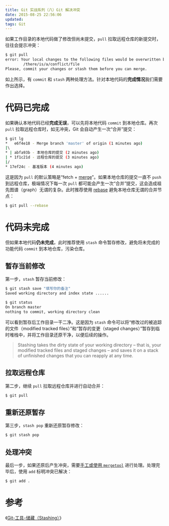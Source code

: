 ```yaml
---
title: Git 实战系列（八）Git 解决冲突
date: 2015-08-25 22:56:06
updated:
tags: Git
---
```


如果工作目录的本地代码做了修改但尚未提交，`pull` 拉取远程仓库的新提交时，往往会提示冲突：

```bash
$ git pull
error: Your local changes to the following files would be overwritten by merge:
        /there/is/a/conflict/file
Please, commit your changes or stash them before you can merge.
```

如上所示，有 `commit` 和 `stash` 两种处理方法。针对本地代码的**完成情况**我们需要作出选择。

# 代码已完成

如果确认本地代码已经**完成无误**，可以先将本地代码 `commit` 到本地仓库。再次 `pull` 拉取远程仓库时，如无冲突，Git 会自动产生一次“合并”提交：

```bash
$ git lg
*   e6f4e18 - Merge branch 'master' of origin (1 minutes ago)
|\  
* | abfa93b - 本地仓库的提交 (2 minutes ago)
| * 1f1c21d - 远程仓库的提交 (3 minutes ago)
|/  
* 17ef24c - 基准版本 (4 minutes ago)
```

这是因为 `pull` 的默认策略是“fetch + [merge](/2015/08/17/git-merge/)”。如果本地仓库的提交一直不 `push` 到远程仓库，极端情况下每一次 `pull` 都可能会产生一次“合并”提交，这会造成祖先图谱（graph）无谓的复杂。此时推荐使用 [rebase](/2015/08/20/git-rebase/) 避免本地仓库无谓的合并节点：

```bash
$ git pull --rebase
```

# 代码未完成

但如果本地代码**仍未完成**，此时推荐使用 `stash` 命令暂存修改，避免将未完成的功能代码 `commit` 到本地仓库，污染仓库。

## 暂存当前修改

第一步，`stash` 暂存当前修改：

```bash
$ git stash save "填写你的备注"
Saved working directory and index state ......
```

```bash
$ git status
On branch master
nothing to commit, working directory clean
```

可以看到暂存后工作目录一干二净。这是因为 `stash` 命令可以将“修改过的被追踪的文件（modified tracked files）”和“暂存的变更（staged changes）”暂存到临时堆栈中，并将工作目录还原干净，以便后续的操作。

> Stashing takes the dirty state of your working directory – that is, your modified tracked files and staged changes – and saves it on a stack of unfinished changes that you can reapply at any time.

## 拉取远程仓库

第二步，继续 `pull` 拉取远程仓库并进行自动合并：

```bash
$ git pull
```

## 重新还原暂存

第三步，`stash pop` 重新还原暂存修改：

```bash
$ git stash pop
```

## 处理冲突

最后一步，如果还原后产生冲突，需要[手工或使用 `mergetool`](/2015/08/27/git-mergetool/) 进行处理。处理完毕后，使用 `add` 标明冲突已解决：

```bash
$ git add .
```

# 参考

《[Git-工具-储藏（Stashing）](http://git-scm.com/book/zh/v1/Git-工具-储藏（Stashing）)》